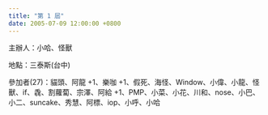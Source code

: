 ```yaml
---
title: "第 1 屆"
date: 2005-07-09 12:00:00 +0800
---
```


主辦人：小哈、怪獸

地點：三泰斯(台中)

參加者(27)：貓頭、阿龍 +1、樂咖 +1、假死、海怪、Window、小偉、小龍、怪獸、if、毳、割蘿蔔、宗澤、阿給 +1、PMP、小菜、小花、川和、nose、小巴、小二、suncake、秀慧、阿標、iop、小呼、小哈